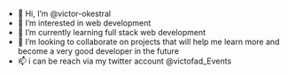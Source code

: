 - 👋 Hi, I’m @victor-okestral
- 👀 I’m interested in web development
- 🌱 I’m currently learning full stack web development
- 💞️ I’m looking to collaborate on projects that will help me learn more and become a very good developer in the future
- 📫 i can be reach via my twitter account @victofad_Events



